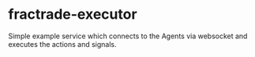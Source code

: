 # fractrade-executor
Simple example service which connects to the Agents via websocket and executes the actions and signals. 
